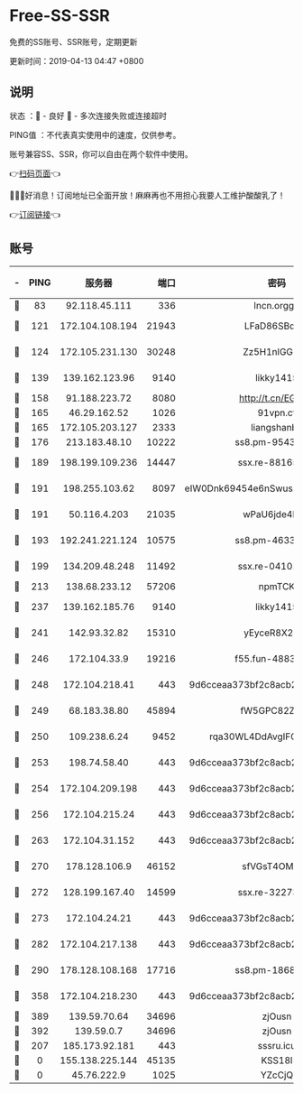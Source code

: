 # Free-SS-SSR

免费的SS账号、SSR账号，定期更新

更新时间：2019-04-13 04:47 +0800

## 说明

状态     ：🙂 - 良好 🙁 - 多次连接失败或连接超时

PING值   ：不代表真实使用中的速度，仅供参考。

账号兼容SS、SSR，你可以自由在两个软件中使用。

👉[扫码页面](https://liesauer.github.io/Free-SS-SSR/)👈

🎉🎉🎉好消息！订阅地址已全面开放！麻麻再也不用担心我要人工维护酸酸乳了！

👉[订阅链接](https://www.liesauer.net/yogurt/subscribe?ACCESS_TOKEN=DAYxR3mMaZAsaqUb)👈

## 账号

|-|PING|服务器|端口|密码|加密方式|区域|
|:----:|:----:|:-----:|-----:|:----:|:----:|:----:|
|🙂|83|92.118.45.111|336|lncn.orgg8|rc4|JP|
|🙂|121|172.104.108.194|21943|LFaD86SBq2lY|aes-256-cfb|JP|
|🙂|124|172.105.231.130|30248|Zz5H1nlGGKHx|aes-256-cfb|JP|
|🙂|139|139.162.123.96|9140|likky1415|aes-256-cfb|JP|
|🙂|158|91.188.223.72|8080|http://t.cn/EGJIyrl|rc4-md5|RU|
|🙂|165|46.29.162.52|1026|91vpn.cf|rc4-md5|RU|
|🙂|165|172.105.203.127|2333|liangshanbo|chacha20|JP|
|🙂|176|213.183.48.10|10222|ss8.pm-95437297|rc4-md5|RU|
|🙂|189|198.199.109.236|14447|ssx.re-88165327|aes-256-cfb|US|
|🙂|191|198.255.103.62|8097|eIW0Dnk69454e6nSwuspv9DmS201tQ0D|aes-256-cfb|US|
|🙂|191|50.116.4.203|21035|wPaU6jde4NZT|aes-256-cfb|US|
|🙂|193|192.241.221.124|10575|ss8.pm-46330259|aes-256-cfb|US|
|🙂|199|134.209.48.248|11492|ssx.re-04101326|aes-256-cfb|US|
|🙂|213|138.68.233.12|57206|npmTCK|rc4-md5|US|
|🙂|237|139.162.185.76|9140|likky1415|aes-256-cfb|DE|
|🙂|241|142.93.32.82|15310|yEyceR8X2EVd|aes-256-cfb|GB|
|🙂|246|172.104.33.9|19216|f55.fun-48839243|aes-256-cfb|SG|
|🙂|248|172.104.218.41|443|9d6cceaa373bf2c8acb22e60b6a58be6|aes-256-cfb|US|
|🙂|249|68.183.38.80|45894|fW5GPC82Z97G|aes-256-cfb|GB|
|🙂|250|109.238.6.24|9452|rqa30WL4DdAvgIFG6Fs3znzTa|aes-256-cfb|FR|
|🙂|253|198.74.58.40|443|9d6cceaa373bf2c8acb22e60b6a58be6|aes-256-cfb|US|
|🙂|254|172.104.209.198|443|9d6cceaa373bf2c8acb22e60b6a58be6|aes-256-cfb|US|
|🙂|256|172.104.215.24|443|9d6cceaa373bf2c8acb22e60b6a58be6|aes-256-cfb|US|
|🙂|263|172.104.31.152|443|9d6cceaa373bf2c8acb22e60b6a58be6|aes-256-cfb|US|
|🙂|270|178.128.106.9|46152|sfVGsT4OMxHC|aes-256-cfb|SG|
|🙂|272|128.199.167.40|14599|ssx.re-32273729|aes-256-cfb|SG|
|🙂|273|172.104.24.21|443|9d6cceaa373bf2c8acb22e60b6a58be6|aes-256-cfb|US|
|🙂|282|172.104.217.138|443|9d6cceaa373bf2c8acb22e60b6a58be6|aes-256-cfb|US|
|🙂|290|178.128.108.168|17716|ss8.pm-18684744|aes-256-cfb|SG|
|🙂|358|172.104.218.230|443|9d6cceaa373bf2c8acb22e60b6a58be6|aes-256-cfb|US|
|🙂|389|139.59.70.64|34696|zjOusn|chacha20|IN|
|🙂|392|139.59.0.7|34696|zjOusn|chacha20|IN|
|🙂|207|185.173.92.181|443|sssru.icu|rc4-md5|RU|
|🙁|0|155.138.225.144|45135|KSS18l|rc4-md5|US|
|🙁|0|45.76.222.9|1025|YZcCjQ|rc4-md5|JP|
